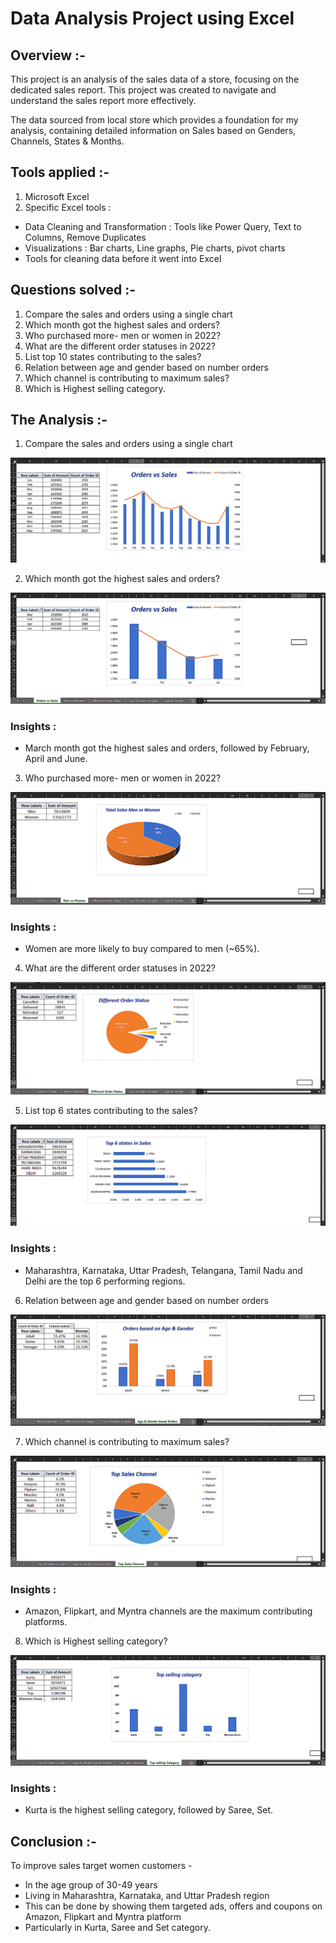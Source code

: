 <h1>Data Analysis Project using Excel</h1>

<h2>Overview :-</h2>

This project is an analysis of the sales data of a store, focusing on the dedicated sales report. This project was created to navigate and understand the sales report more effectively.

The data sourced from local store which provides a foundation for my analysis, containing detailed information on Sales based on Genders, Channels, States & Months. 

<h2>Tools applied :-</h2>

1. Microsoft Excel
2. Specific Excel tools :
- Data Cleaning and Transformation : Tools like Power Query, Text to Columns, Remove Duplicates
- Visualizations : Bar charts, Line graphs, Pie charts, pivot charts
- Tools for cleaning data before it went into Excel

<h2>Questions solved :-</h2>

1. Compare the sales and orders using a single chart
2. Which month got the highest sales and orders?
3. Who purchased more- men or women in 2022?
4. What are the different order statuses in 2022?
5. List top 10 states contributing to the sales?
6. Relation between age and gender based on number orders
7. Which channel is contributing to maximum sales?
8. Which is Highest selling category.

<h2>The Analysis :-</h2>

1. Compare the sales and orders using a single chart

![Orders vs Sales](https://github.com/Saikat-Dass/Excel_Data_Analysis_Project/blob/350fc2cea627ae3e5bb0f2aef6fb9c7e77937c05/Project%20Images/Orders%20vs%20Sales.png)

2. Which month got the highest sales and orders?

![Top orders & sales Month](https://github.com/Saikat-Dass/Excel_Data_Analysis_Project/blob/942af5b9c3fdd7b455d10d727122e58ebe3b3f61/Project%20Images/Top%20orders%20%26%20sales%20Month.png)

<h3>Insights :</h3>

- March month got the highest sales and orders, followed by February, April and June.

3. Who purchased more- men or women in 2022?

![Total Sales Men vs Women](https://github.com/Saikat-Dass/Excel_Data_Analysis_Project/blob/350fc2cea627ae3e5bb0f2aef6fb9c7e77937c05/Project%20Images/Total%20Sales%20Men%20vs%20Women.png)

<h3>Insights :</h3>

- Women are more likely to buy compared to men (~65%).

4. What are the different order statuses in 2022?

![Different Order Status](https://github.com/Saikat-Dass/Excel_Data_Analysis_Project/blob/350fc2cea627ae3e5bb0f2aef6fb9c7e77937c05/Project%20Images/Different%20Order%20Status.png)

5. List top 6 states contributing to the sales?

![Top 6 states in Sales](https://github.com/Saikat-Dass/Excel_Data_Analysis_Project/blob/350fc2cea627ae3e5bb0f2aef6fb9c7e77937c05/Project%20Images/Top%206%20States%20in%20Sales.png)

<h3>Insights :</h3>

- Maharashtra, Karnataka, Uttar Pradesh, Telangana, Tamil Nadu and Delhi are the top 6 performing regions.

6. Relation between age and gender based on number orders

![Orders based on Age & Gender](https://github.com/Saikat-Dass/Excel_Data_Analysis_Project/blob/350fc2cea627ae3e5bb0f2aef6fb9c7e77937c05/Project%20Images/Orders%20based%20on%20Age%20%26%20Gender.png)

7. Which channel is contributing to maximum sales?

![Top Sales Channel](https://github.com/Saikat-Dass/Excel_Data_Analysis_Project/blob/350fc2cea627ae3e5bb0f2aef6fb9c7e77937c05/Project%20Images/Top%20Sales%20Channel.png)

<h3>Insights :</h3>

- Amazon, Flipkart, and Myntra channels are the maximum contributing platforms.

8. Which is Highest selling category?

![Top selling category](https://github.com/Saikat-Dass/Excel_Data_Analysis_Project/blob/4531218a14a4ecb928a849683d49dccdf7fbb853/Project%20Images/Top%20selling%20category.png)

<h3>Insights :</h3>

- Kurta is the highest selling category, followed by Saree, Set.

<h2>Conclusion :-</h2>

To improve sales target women customers -
- In the age group of 30-49 years
- Living in Maharashtra, Karnataka, and Uttar Pradesh region
- This can be done by showing them targeted ads, offers and coupons on Amazon, Flipkart and Myntra platform
- Particularly in Kurta, Saree and Set category.
